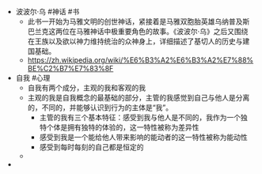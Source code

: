 - 波波尔·乌 #神话 #书
	- 此书一开始为马雅文明的创世神话，紧接着是马雅双胞胎英雄乌纳普及斯巴兰克这两位在马雅神话中极重要角色的故事。《波波尔·乌》之后又围绕在王族以及欲以神力维持统治的众神身上，详细描述了基切人的历史与建国基础。
	- https://zh.wikipedia.org/wiki/%E6%B3%A2%E6%B3%A2%E7%88%BE%C2%B7%E7%83%8F
- 自我 #心理
	- 自我有两个成分，主观的我和客观的我
	- 主观的我是自我概念的最基础的部分，主管的我感觉到自己与他人是分离的，不同的，并能够认识到行为的主体是“我”。
		- 主管的我有三个基本特征：感受到我与他人是不同的，我作为一个独特个体是拥有独特的体验的，这一特性被称为差异性
		- 感受到我是一个能给他人带来影响的能动者的这一特性被称为能动性
		- 感受到每时每刻的自己都是恒定的
	-
-